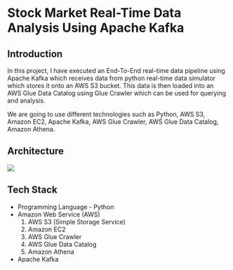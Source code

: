 # Stock Market Real-Time Data Analysis Using Apache Kafka

## Introduction 
In this project, I have executed an End-To-End real-time data pipeline using Apache Kafka which receives data from python real-time data simulator which stores it onto an AWS S3 bucket. This data is then loaded into an AWS Glue Data Catalog using Glue Crawler which can be used for querying and analysis.

We are going to use different technologies such as Python, AWS S3, Amazon EC2, Apache Kafka, AWS Glue Crawler, AWS Glue Data Catalog, Amazon Athena.

## Architecture 
<img src="https://github.com/vaishnav009/stock_market_data_analysis_kafka_project/assets/30192796/1e9dfad1-74ed-463b-8360-fd20b0f17e3c"/>

## Tech Stack
- Programming Language - Python
- Amazon Web Service (AWS)
  1. AWS S3 (Simple Storage Service)
  2. Amazon EC2
  3. AWS Glue Crawler
  4. AWS Glue Data Catalog
  5. Amazon Athena
- Apache Kafka
